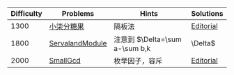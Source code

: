 | Difficulty | Problems | Hints | Solutions |
|------------|------------|-----------|-----------|
| 1300 | [小柒分糖果](https://ac.nowcoder.com/acm/contest/103151/C) | 隔板法 | [Editorial](https://github.com/aboutliu/Daily_Problem/blob/main/2025/03/14/solution/%E5%B0%8F%E6%9F%92%E5%88%86%E7%B3%96%E6%9E%9C.md) |
| 1800 | [ServalandModule](https://codeforces.com/contest/2085/problem/E) | 注意到 $\Delta=\sum a-\sum b,k| \Delta$ | [Editorial](https://github.com/aboutliu/Daily_Problem/tree/main/2025/03/23/solution/ServalandModule.md) |
| 2000 | [SmallGcd](https://codeforces.com/problemset/problem/1900/D) | 枚举因子，容斥 | [Editorial](https://github.com/aboutliu/Daily_Problem/blob/main/2025/03/22/solution/SmallGcd.md) |
